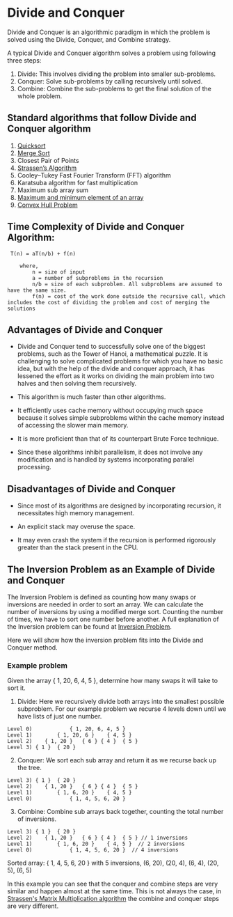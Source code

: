 # Divide and Conquer
Divide and Conquer is an algorithmic paradigm in which the problem is solved using the Divide, Conquer, and Combine strategy.

A typical Divide and Conquer algorithm solves a problem using following three steps:

1. Divide: This involves dividing the problem into smaller sub-problems.
2. Conquer: Solve sub-problems by calling recursively until solved.
3. Combine: Combine the sub-problems to get the final solution of the whole problem.



## Standard algorithms that follow Divide and Conquer algorithm

1. [Quicksort](../Sorting/QuickSort/readme.md)
2. [Merge Sort](../Sorting/MergeSort/readme.md)
3. Closest Pair of Points
4. [Strassen’s Algorithm](Strassen's%20Algorithm/readme.md)
5. Cooley–Tukey Fast Fourier Transform (FFT) algorithm
6. Karatsuba algorithm for fast multiplication 
7. Maximum sub array sum
8. [Maximum and minimum element of an array](Maximum%20and%20minium%20of%20an%20array/readme.md)
9. [Convex Hull Problem](Convex%20Hull%20PRoblem#readme)

## Time Complexity of Divide and Conquer Algorithm:
```
 T(n) = aT(n/b) + f(n)
    
    where,
        n = size of input
        a = number of subproblems in the recursion
        n/b = size of each subproblem. All subproblems are assumed to have the same size.
        f(n) = cost of the work done outside the recursive call, which includes the cost of dividing the problem and cost of merging the solutions
```

## Advantages of Divide and Conquer

- Divide and Conquer tend to successfully solve one of the biggest problems, such as the Tower of Hanoi, a mathematical puzzle. It is challenging to solve complicated problems for which you have no basic idea, but with the help of the divide and conquer approach, it has lessened the effort as it works on dividing the main problem into two halves and then solving them recursively.

- This algorithm is much faster than other algorithms.

- It efficiently uses cache memory without occupying much space because it solves simple subproblems within the cache memory instead of accessing the slower main memory.

- It is more proficient than that of its counterpart Brute Force technique.

- Since these algorithms inhibit parallelism, it does not involve any modification and is handled by systems incorporating parallel processing.

## Disadvantages of Divide and Conquer

- Since most of its algorithms are designed by incorporating recursion, it necessitates high memory management.

- An explicit stack may overuse the space.

- It may even crash the system if the recursion is performed rigorously greater than the stack present in the CPU.

## The Inversion Problem as an Example of Divide and Conquer
The Inversion Problem is defined as counting how many swaps or inversions are needed in order to sort an array. We can calculate the number of inversions by using a modified merge sort. Counting the number of times, we have to sort one number before another. A full explanation of the Inversion problem can be found at [Inversion Problem](Inversion%20Problem/readme.md).

Here we will show how the inversion problem fits into the Divide and Conquer method.

### Example problem
Given the array { 1, 20, 6, 4, 5 }, determine how many swaps it will take to sort it.

1. Divide:
Here we recursively divide both arrays into the smallest possible subproblem.
For our example problem we recurse 4 levels down until we have lists of just one number.
```
Level 0)			{ 1, 20, 6, 4, 5 }
Level 1)		{ 1, 20, 6 } 	{ 4, 5 }
Level 2)	{ 1, 20 }	{ 6 } { 4 }  { 5 }
Level 3) { 1 }	{ 20 }
```

2. Conquer:
We sort each sub array and return it as we recurse back up the tree.
```
Level 3) { 1 }	{ 20 }
Level 2)	{ 1, 20 }	{ 6 } { 4 }  { 5 }
Level 1)		{ 1, 6, 20 } 	{ 4, 5 }
Level 0)			{ 1, 4, 5, 6, 20 }
```

3. Combine:
Combine sub arrays back together, counting the total number of inversions.
```
Level 3) { 1 }	{ 20 }
Level 2)	{ 1, 20 }	{ 6 } { 4 }  { 5 } // 1 inversions
Level 1)		{ 1, 6, 20 } 	{ 4, 5 }  // 2 inversions
Level 0)			{ 1, 4, 5, 6, 20 }  // 4 inversions
```

Sorted array: { 1, 4, 5, 6, 20 } with 5 inversions, (6, 20), (20, 4), (6, 4), (20, 5), (6, 5)


In this example you can see that the conquer and combine steps are very similar and happen almost at the same time. This is not always the case, in [Strassen's Matrix Multiplication algorithm](Strassen's%20Algorithm/readme.md) the combine and conquer steps are very different.